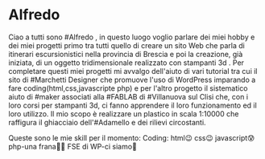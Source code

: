 # Alfredo
Ciao a tutti sono #Alfredo , in questo luogo voglio parlare dei miei hobby e dei  miei progetti primo tra tutti quello di creare un  sito Web  che parla di itinerari escursionistici nella provincia di Brescia e poi la creazione, già iniziata, di un oggetto tridimensionale realizzato con stampanti 3d . Per completare questi miei progetti mi avvalgo dell'aiuto di vari tutorial tra cui il sito di #Marchetti Designer che promuove l'uso di WordPress imparando a fare coding(html,css,javascripte php)   e per l'altro progetto il sistematico aiuto  di #maker associati alla #FABLAB   di #Villanuova sul Clisi che, con i loro corsi per  stampanti 3d, ci fanno apprendere il loro funzionamento ed il loro utilizzo. Il mio scopo è realizzare un plastico  in scala 1:10000 che raffigura il ghiacciaio dell'#Adamello e dei rilievi circostanti.

<!--questo è quello che ho acquisito dalla prima lezione-->


Queste sono le mie skill per il momento:
Coding:   html😉
          css😉
          javascript😰
          php-una frana😵‍💫
          FSE di WP-ci siamo🤗
          
        
